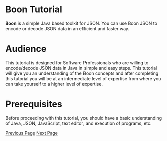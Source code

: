 # Boon Tutorial
**Boon** is a simple Java based toolkit for JSON. You can use Boon JSON to encode or decode JSON data in an efficient and faster way.

# Audience
This tutorial is designed for Software Professionals who are willing to encode/decode JSON data in Java in simple and easy steps. This tutorial will give you an understanding of the Boon concepts and after completing this tutorial you will be at an intermediate level of expertise from where you can take yourself to a higher level of expertise.

# Prerequisites
Before proceeding with this tutorial, you should have a basic understanding of Java, JSON, JavaScript, text editor, and execution of programs, etc.


[Previous Page](../boon/index.md) [Next Page](../boon/boon_overview.md) 
